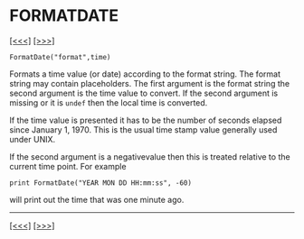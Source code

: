 # FORMATDATE

[\[\<\<\<\]](ug_25.70.md) [\[\>\>\>\]](ug_25.71.1.md)

    FormatDate("format",time)

Formats a time value (or date) according to the format string. The
format string may contain placeholders. The first argument is the format
string the second argument is the time value to convert. If the second
argument is missing or it is `undef` then the local time is converted.

If the time value is presented it has to be the number of seconds
elapsed since January 1, 1970. This is the usual time stamp value
generally used under UNIX.

If the second argument is a negativevalue then this is treated relative
to the current time point. For example

    print FormatDate("YEAR MON DD HH:mm:ss", -60)

will print out the time that was one minute ago.

-----

[\[\<\<\<\]](ug_25.70.md) [\[\>\>\>\]](ug_25.71.1.md)
